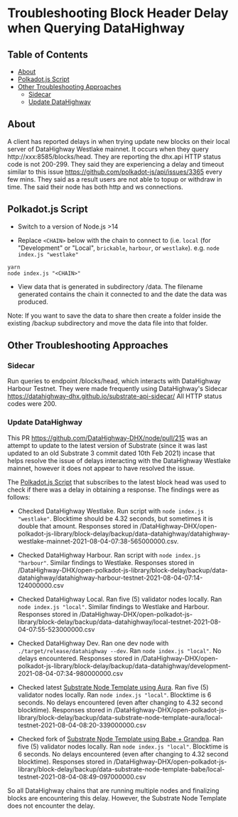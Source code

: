 # Troubleshooting Block Header Delay when Querying DataHighway

## Table of Contents

* [About](#about)
* [Polkadot.js Script](#polkadot-js-script)
* [Other Troubleshooting Approaches](#other-troubleshooting-approaches)
  * [Sidecar](#sidecar)
  * [Update DataHighway](#update-datahighway)

## About

A client has reported delays in when trying update new blocks on their local server of DataHighway Westlake mainnet. It occurs when they query http://xxx:8585/blocks/head. They are reporting the dhx.api HTTP status code is not 200-299. They said they are experiencing a delay and timeout similar to this issue https://github.com/polkadot-js/api/issues/3365 every few mins. They said as a result users are not able to topup or withdraw in time. The said their node has both http and ws connections.

## Polkadot.js Script

* Switch to a version of Node.js >14

* Replace `<CHAIN>` below with the chain to connect to (i.e. `local` (for "Development" or "Local", `brickable`, `harbour`, or `westlake`). e.g. `node index.js "westlake"`
```
yarn
node index.js "<CHAIN>" 
```

* View data that is generated in subdirectory /data. The filename generated contains the chain it connected to and the date the data was produced.

Note: If you want to save the data to share then create a folder inside the existing /backup subdirectory and move the data file into that folder.

## Other Troubleshooting Approaches

### Sidecar

Run queries to endpoint /blocks/head, which interacts with DataHighway Harbour Testnet.
They were made frequently using DataHighway's Sidecar https://datahighway-dhx.github.io/substrate-api-sidecar/
All HTTP status codes were 200.

### Update DataHighway

This PR https://github.com/DataHighway-DHX/node/pull/215 was an attempt to update to the latest version of Substrate (since it was last updated to an old Substrate 3 commit dated 10th Feb 2021) incase that helps resolve the issue of delays interacting with the DataHighway Westlake mainnet, however it does not appear to have resolved the issue.

The [Polkadot.js Script](#polkadot-js-script) that subscribes to the latest block head was used to check if there was a delay in obtaining a response. The findings were as follows:

* Checked DataHighway Westlake. Run script with `node index.js "westlake"`. Blocktime should be 4.32 seconds, but sometimes it is double that amount. Responses stored in /DataHighway-DHX/open-polkadot-js-library/block-delay/backup/data-datahighway/datahighway-westlake-mainnet-2021-08-04-07:38-565000000.csv.

* Checked DataHighway Harbour.  Ran script with `node index.js "harbour"`. Similar findings to Westlake. Responses stored in /DataHighway-DHX/open-polkadot-js-library/block-delay/backup/data-datahighway/datahighway-harbour-testnet-2021-08-04-07:14-124000000.csv

* Checked DataHighway Local. Ran five (5) validator nodes locally. Ran `node index.js "local"`. Similar findings to Westlake and Harbour. Responses stored in /DataHighway-DHX/open-polkadot-js-library/block-delay/backup/data-datahighway/local-testnet-2021-08-04-07:55-523000000.csv

* Checked DataHighway Dev. Ran one dev node with `./target/release/datahighway --dev`. Ran `node index.js "local"`. No delays encountered. Responses stored in /DataHighway-DHX/open-polkadot-js-library/block-delay/backup/data-datahighway/development-2021-08-04-07:34-980000000.csv

* Checked latest [Substrate Node Template using Aura](https://github.com/substrate-developer-hub/substrate-node-template). Ran five (5) validator nodes locally. Ran `node index.js "local"`. Blocktime is 6 seconds. No delays encountered (even after changing to 4.32 second blocktime). Responses stored in /DataHighway-DHX/open-polkadot-js-library/block-delay/backup/data-substrate-node-template-aura/local-testnet-2021-08-04-08:20-339000000.csv

* Checked fork of [Substrate Node Template using Babe + Grandpa](https://github.com/ltfschoen/substrate-node-template). Ran five (5) validator nodes locally. Ran `node index.js "local"`. Blocktime is 6 seconds. No delays encountered (even after changing to 4.32 second blocktime). Responses stored in /DataHighway-DHX/open-polkadot-js-library/block-delay/backup/data-substrate-node-template-babe/local-testnet-2021-08-04-08:49-097000000.csv

So all DataHighway chains that are running multiple nodes and finalizing blocks are encountering this delay.
However, the Substrate Node Template does not encounter the delay.
